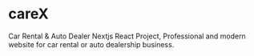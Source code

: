 # careX
Car Rental &amp; Auto Dealer Nextjs React Project, Professional and modern website for  car rental or auto dealership business. 


